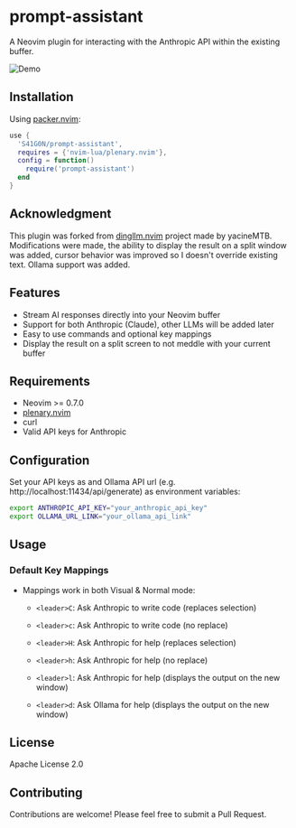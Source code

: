 # prompt-assistant

A Neovim plugin for interacting with the Anthropic API within the existing buffer.

![Demo](img/demo.gif)


## Installation

Using [packer.nvim](https://github.com/wbthomason/packer.nvim):

```lua
use {
  'S41G0N/prompt-assistant',
  requires = {'nvim-lua/plenary.nvim'},
  config = function()
    require('prompt-assistant')
  end
}
```

## Acknowledgment

This plugin was forked from [dingllm.nvim](https://github.com/yacineMTB/dingllm.nvim) project made by yacineMTB.
Modifications were made, the ability to display the result on a split window was added, cursor behavior was improved so I doesn't override existing text. Ollama support was added.

## Features

- Stream AI responses directly into your Neovim buffer
- Support for both Anthropic (Claude), other LLMs will be added later
- Easy to use commands and optional key mappings
- Display the result on a split screen to not meddle with your current buffer

## Requirements

- Neovim >= 0.7.0
- [plenary.nvim](https://github.com/nvim-lua/plenary.nvim)
- curl
- Valid API keys for Anthropic


## Configuration

Set your API keys as and Ollama API url (e.g. http://localhost:11434/api/generate) as environment variables:

```sh
export ANTHROPIC_API_KEY="your_anthropic_api_key"
export OLLAMA_URL_LINK="your_ollama_api_link"
```

## Usage

### Default Key Mappings
- Mappings work in both Visual & Normal mode:
  - `<leader>C`: Ask Anthropic to write code (replaces selection)
  - `<leader>c`: Ask Anthropic to write code (no replace)
  - `<leader>H`: Ask Anthropic for help (replaces selection)
  - `<leader>h`: Ask Anthropic for help (no replace)
  - `<leader>l`: Ask Anthropic for help (displays the output on the new window)

  - `<leader>d`: Ask Ollama for help (displays the output on the new window)

## License

Apache License 2.0

## Contributing

Contributions are welcome! Please feel free to submit a Pull Request.

